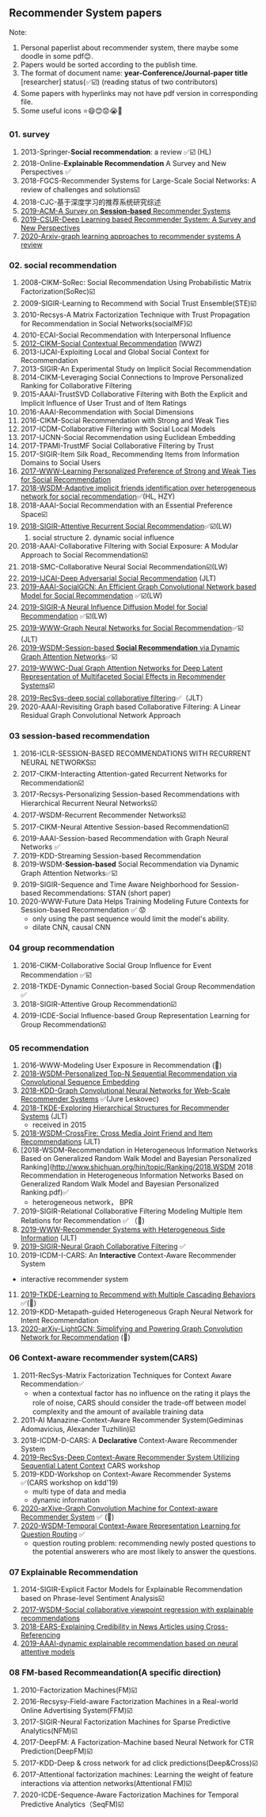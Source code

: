 ## Recommender System papers

Note: 

1. Personal paperlist about recommender system, there maybe some doodle in some pdf😊.
2. Papers would be sorted according to the publish time.
3. The format of document name: **year-Conference/Journal-paper title** [researcher] status(✅:ballot_box_with_check:)  (reading status of two contributors)
4. Some papers with hyperlinks may not have pdf version in corresponding file.
5. Some useful icons ⭐😄😊😟😭:horse:



### 01. survey

1. 2013-Springer-**Social recommendation**: a review ✅:ballot_box_with_check: (HL)
2. 2018-Online-**Explainable Recommendation** A Survey and New Perspectives ✅
3. 2018-FGCS-Recommender Systems for Large-Scale Social Networks: A review of challenges and solutions:ballot_box_with_check:
4. 2018-CJC-基于深度学习的推荐系统研究综述
5. [2019-ACM-A Survey on **Session-based** Recommender Systems](https://arxiv.org/pdf/1902.04864.pdf)
6. [2019-CSUR-Deep Learning based Recommender System: A Survey and New Perspectives](https://arxiv.org/pdf/1707.07435.pdf)
7. [2020-Arxiv-graph learning approaches to recommender systems A review](https://arxiv.org/ftp/arxiv/papers/2004/2004.11718.pdf)


### 02. social recommendation

1. 2008-CIKM-SoRec: Social Recommendation Using Probabilistic Matrix Factorization(SoRec):ballot_box_with_check:
2. 2009-SIGIR-Learning to Recommend with Social Trust Ensemble(STE):ballot_box_with_check:
3. 2010-Recsys-A Matrix Factorization Technique with Trust Propagation for Recommendation in Social Networks(socialMF):ballot_box_with_check:
4. 2010-ECAI-Social Recommendation with Interpersonal Influence
5. [2012-CIKM-Social Contextual Recommendation](http://media.cs.tsinghua.edu.cn/~multimedia/cuipeng/papers/SocialContextualRec.pdf) (WWZ)
6. 2013-IJCAI-Exploiting Local and Global Social Context for Recommendation
7. 2013-SIGIR-An Experimental Study on Implicit Social Recommendation
8. 2014-CIKM-Leveraging Social Connections to Improve Personalized Ranking for Collaborative Filtering
9. 2015-AAAI-TrustSVD Collaborative Filtering with Both the Explicit and Implicit Inﬂuence of User Trust and of Item Ratings
10. 2016-AAAI-Recommendation with Social Dimensions
11. 2016-CIKM-Social Recommendation with Strong and Weak Ties
12. 2017-ICDM-Collaborative Filtering with Social Local Models
13. 2017-IJCNN-Social Recommendation using Euclidean Embedding
14. 2017-TPAMI-TrustMF Social Collaborative Filtering by Trust
15. 2017-SIGIR-Item Silk Road_ Recommending Items from Information Domains to Social Users
16. [2017-WWW-Learning Personalized Preference of Strong and Weak Ties for Social Recommendation](http://www.findshine.com/me/downloads/papers/www2017-Learning_Personalized_Preference_of_Strong_and_Weak_Ties_for_Social_Recommendation.pdf)
17. [2018-WSDM-Adaptive implicit friends identification over heterogeneous network for social recommendation](https://dl.acm.org/doi/10.1145/3269206.3271725)✅(HL, HZY)
18. 2018-AAAI-Social Recommendation with an Essential Preference Space:ballot_box_with_check:
19. [2018-SIGIR-Attentive Recurrent Social Recommendation](https://dl.acm.org/doi/10.1145/3209978.3210023)✅:ballot_box_with_check:(LW)
    1. social structure
       2. dynamic social influence
20. 2018-AAAI-Collaborative Filtering with Social Exposure: A Modular Approach to Social Recommendation:ballot_box_with_check:
21. 2018-SMC-Collaborative Neural Social Recommendation:ballot_box_with_check:(LW)
22. [2019-IJCAI-Deep Adversarial Social Recommendation](https://arxiv.org/pdf/1905.13160.pdf) (JLT)
23. [2019-AAAI-SocialGCN: An Efficient Graph Convolutional Network based Model for Social Recommendation](https://arxiv.org/pdf/1811.02815.pdf) ✅:ballot_box_with_check:(LW)
24. [2019-SIGIR-A Neural Influence Diffusion Model for Social Recommendation](https://arxiv.org/pdf/1904.10322.pdf) ✅:ballot_box_with_check:(LW)
25. [2019-WWW-Graph Neural Networks for Social Recommendation](https://arxiv.org/pdf/1902.07243.pdf)✅:ballot_box_with_check: (JLT)
26. [2019-WSDM-Session-based **Social Recommendation** via Dynamic Graph Attention Networks](http://www.cs.toronto.edu/~lcharlin/papers/fp4571-songA.pdf)✅:ballot_box_with_check:
27. [2019-WWWC-Dual Graph Attention Networks for Deep Latent Representation of Multifaceted Social Effects in Recommender Systems](https://arxiv.org/pdf/1903.10433.pdf):ballot_box_with_check:
28. [2019-RecSys-deep social collaborative filtering](https://arxiv.org/pdf/1907.06853.pdf)✅（JLT）
29. 2020-AAAI-Revisiting Graph based Collaborative Filtering: A Linear Residual Graph Convolutional Network Approach
### 03 session-based recommendation

1. 2016-ICLR-SESSION-BASED RECOMMENDATIONS WITH RECURRENT NEURAL NETWORKS:ballot_box_with_check:
2. 2017-CIKM-Interacting Attention-gated Recurrent Networks for Recommendation:ballot_box_with_check:
3. 2017-Recsys-Personalizing Session-based Recommendations with Hierarchical Recurrent Neural Networks:ballot_box_with_check:
4. 2017-WSDM-Recurrent Recommender Networks:ballot_box_with_check:
5. 2017-CIKM-Neural Attentive Session-based Recommendation:ballot_box_with_check:
6. 2019-AAAI-Session-based Recommendation with Graph Neural Networks ✅
7. 2019-KDD-Streaming Session-based Recommendation
8. 2019-WSDM-**Session-based** Social Recommendation via Dynamic Graph Attention Networks✅:ballot_box_with_check:
9. 2019-SIGIR-Sequence and Time Aware Neighborhood for Session-based Recommendations: STAN (short paper)
10. 2020-WWW-Future Data Helps Training Modeling Future Contexts for Session-based Recommendation ✅ 😟
    - only using the past sequence would limit the model's ability.
    - dilate CNN, causal CNN
### 04 group recommendation

1. 2016-CIKM-Collaborative Social Group Inﬂuence for Event Recommendation ✅:ballot_box_with_check:
2. 2018-TKDE-Dynamic Connection-based Social Group Recommendation ✅
3. 2018-SIGIR-Attentive Group Recommendation:ballot_box_with_check:
4. 2019-ICDE-Social Influence-based Group Representation Learning for Group Recommendation:ballot_box_with_check:

### 05 recommendation

1. 2016-WWW-Modeling User Exposure in Recommendation (:horse:)
2. [2018-WSDM-Personalized Top-N Sequential Recommendation via Convolutional Sequence Embedding](https://arxiv.org/pdf/1809.07426.pdf) 
3. [2018-KDD-Graph Convolutional Neural Networks for Web-Scale Recommender Systems](https://arxiv.org/abs/1806.01973) ✅(Jure Leskovec)
4. [2018-TKDE-Exploring Hierarchical Structures for Recommender Systems](https://faculty.ist.psu.edu/szw494/publications/IE_HSR.pdf) (JLT)
   - received in 2015
5. [2018-WSDM-CrossFire: Cross Media Joint Friend and Item Recommendations](http://www.public.asu.edu/~skai2/papers/wsdmf325-shuA.pdf) (JLT)
6. [2018-WSDM-Recommendation in Heterogeneous Information Networks Based on Generalized Random Walk Model and Bayesian Personalized Ranking](http://www.shichuan.org/hin/topic/Ranking/2018.WSDM 2018 Recommendation in Heterogeneous Information Networks Based on Generalized Random Walk Model and Bayesian Personalized Ranking.pdf)✅
   - heterogeneous network， BPR
7. 2019-SIGIR-Relational Collaborative Filtering Modeling Multiple Item Relations for Recommendation ✅ （:horse:)
8. [2019-WWW-Recommender Systems with Heterogeneous Side Information](https://arxiv.org/pdf/1907.08679.pdf) (JLT)
9. [2019-SIGIR-Neural Graph Collaborative Filtering](https://arxiv.org/pdf/1905.08108.pdf) ✅
10. 2019-ICDM-I-CARS: An **Interactive** Context-Aware Recommender System
   - interactive recommender system
11. [2019-TKDE-Learning to Recommend with Multiple Cascading Behaviors](https://arxiv.org/pdf/1809.08161.pdf) ✅(:horse:)
12. 2019-KDD-Metapath-guided Heterogeneous Graph Neural Network for Intent Recommendation
13. [2020-arXiv-LightGCN: Simplifying and Powering Graph Convolution Network for Recommendation](https://arxiv.org/pdf/2002.02126) (:horse:)

### 06 Context-aware recommender system(CARS)

1. 2011-RecSys-Matrix Factorization Techniques for Context Aware Recommendation✅ 
   -  when a contextual factor has no inﬂuence on the rating it plays the role of noise,  CARS should consider the trade-oﬀ between model complexity and the amount of available training data
2. 2011-AI Manazine-Context-Aware Recommender System(Gediminas Adomavicius, Alexander Tuzhilin):ballot_box_with_check:
3. 2018-ICDM-D-CARS: A **Declarative** Context-Aware Recommender System
4. [2019-RecSys-Deep Context-Aware Recommender System Utilizing Sequential Latent Context](https://arxiv.org/pdf/1909.03999.pdf) CARS workshop
5. 2019-KDD-Workshop on Context-Aware Recommender Systems ✅(CARS workshop on kdd'19)
   - multi type of data and media
   - dynamic information
6. [2020-arXive-Graph Convolution Machine for Context-aware Recommender System](https://arxiv.org/pdf/2001.11402.pdf) ✅ (🐴)
7. [2020-WSDM-Temporal Context-Aware Representation Learning for Question Routing](https://dl.acm.org/doi/abs/10.1145/3336191.3371847) ✅ 
   - question routing problem: recommending newly posted questions to the potential answerers who are most likely to answer the questions.
   
### 07 Explainable Recommendation
1. 2014-SIGIR-Explicit Factor Models for Explainable Recommendation based on Phrase-level Sentiment Analysis:ballot_box_with_check:
2. [2017-WSDM-Social collaborative viewpoint regression with explainable recommendations](https://dl.acm.org/doi/10.1145/3018661.3018686)
3. [2018-EARS-Explaining Credibility in News Articles using Cross-Referencing](https://chauff.github.io/documents/publications/EARS2018-Bountouridis.pdf)
4. [2019-AAAI-dynamic explainable recommendation based on neural attentive models](http://yongfeng.me/attach/dynamic-explainable-recommendation.pdf)

### 08 FM-based Recommeandation(A specific direction)
1. 2010-Factorization Machines(FM):ballot_box_with_check:
2. 2016-Recsysy-Field-aware Factorization Machines in a Real-world Online Advertising System(FFM):ballot_box_with_check:
3. 2017-SIGIR-Neural Factorization Machines for Sparse Predictive Analytics(NFM):ballot_box_with_check:
4. 2017-DeepFM: A Factorization-Machine based Neural Network for CTR Prediction(DeepFM):ballot_box_with_check:
5. 2017-KDD-Deep & cross network for ad click predictions(Deep&Cross):ballot_box_with_check:
6. 2017-Attentional factorization machines: Learning the weight of feature interactions via attention networks(Attentional FM):ballot_box_with_check:
7. 2020-ICDE-Sequence-Aware Factorization Machines for Temporal Predictive Analytics（SeqFM):ballot_box_with_check:
